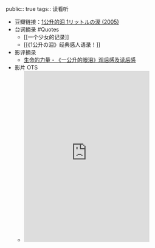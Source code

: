 public:: true
tags:: 读看听

- 豆瓣链接：[1公升的泪 1リットルの涙 (2005)](https://movie.douban.com/subject/1436900/)
- 台词摘录 #Quotes
	- [[一个少女的记录]]
	- [[《1公升の泪》经典感人语录！]]
- 影评摘录
	- [生命的力量 - 《一公升的眼泪》观后感及读后感](https://movie.douban.com/review/9861652/)
- 影片 OTS
	- <iframe frameborder="no" border="0" marginwidth="0" marginheight="0" width=330 height=450 src="https://music.163.com/outchain/player?type=0&id=3845822&auto=0&height=430"></iframe>